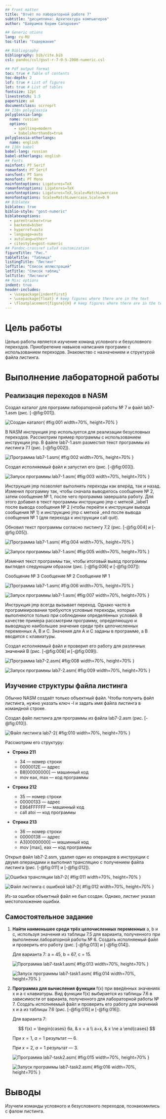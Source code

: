 ```yaml
---
## Front matter
title: "Отчёт по лабораторной работе 7"
subtitle: "дисциплина: Архитектура компьютеров"
author: "Байрамов Керим Сапарович"

## Generic otions
lang: ru-RU
toc-title: "Содержание"

## Bibliography
bibliography: bib/cite.bib
csl: pandoc/csl/gost-r-7-0-5-2008-numeric.csl

## Pdf output format
toc: true # Table of contents
toc-depth: 2
lof: true # List of figures
lot: true # List of tables
fontsize: 12pt
linestretch: 1.5
papersize: a4
documentclass: scrreprt
## I18n polyglossia
polyglossia-lang:
  name: russian
  options:
	- spelling=modern
	- babelshorthands=true
polyglossia-otherlangs:
  name: english
## I18n babel
babel-lang: russian
babel-otherlangs: english
## Fonts
mainfont: PT Serif
romanfont: PT Serif
sansfont: PT Sans
monofont: PT Mono
mainfontoptions: Ligatures=TeX
romanfontoptions: Ligatures=TeX
sansfontoptions: Ligatures=TeX,Scale=MatchLowercase
monofontoptions: Scale=MatchLowercase,Scale=0.9
## Biblatex
biblatex: true
biblio-style: "gost-numeric"
biblatexoptions:
  - parentracker=true
  - backend=biber
  - hyperref=auto
  - language=auto
  - autolang=other*
  - citestyle=gost-numeric
## Pandoc-crossref LaTeX customization
figureTitle: "Рис."
tableTitle: "Таблица"
listingTitle: "Листинг"
lofTitle: "Список иллюстраций"
lotTitle: "Список таблиц"
lolTitle: "Листинги"
## Misc options
indent: true
header-includes:
  - \usepackage{indentfirst}
  - \usepackage{float} # keep figures where there are in the text
  - \floatplacement{figure}{H} # keep figures where there are in the text
---
```


# Цель работы

Целью работы является изучение команд условного и безусловного переходов. Приобретение навыков написания программ с использованием переходов. Знакомство с назначением и структурой файла листинга.


# Выполнение лабораторной работы

## Реализация переходов в NASM

Создал каталог для программ лабораторной работы № 7 и файл lab7-1.asm (рис. [-@fig:001]).

![Создан каталог](image/01.png){ #fig:001 width=70%, height=70% }

В NASM инструкция jmp используется для реализации безусловных переходов. Рассмотрим пример программы с использованием инструкции jmp.
В файле lab7-1.asm разместил текст программы из листинга 7.1 (рис. [-@fig:002]).

![Программа lab7-1.asm](image/02.png){ #fig:002 width=70%, height=70% }

Создал исполняемый файл и запустил его (рис. [-@fig:003]).

![Запуск программы lab7-1.asm](image/03.png){ #fig:003 width=70%, height=70% }

Инструкция jmp позволяет выполнять переходы как вперёд, так и назад. 
Изменил программу так, чтобы сначала выводилось сообщение № 2, затем сообщение № 1, после чего программа завершала работу. 
Для этого добавил в текст программы инструкцию jmp с меткой _label1 после вывода сообщения № 2 (чтобы перейти к инструкции вывода сообщения № 1) и инструкцию jmp с меткой _end после вывода сообщения № 1 (для перехода к инструкции call quit).

Обновил текст программы согласно листингу 7.2 (рис. [-@fig:004] и [-@fig:005]).

![Программа lab7-1.asm](image/03.png){ #fig:004 width=70%, height=70% }

![Запуск программы lab7-1.asm](image/04.png){ #fig:005 width=70%, height=70% }

Изменил текст программы так, чтобы итоговый вывод программы выглядел следующим образом (рис. [-@fig:006] и [-@fig:007]):

Сообщение № 3 Сообщение № 2 Сообщение № 1

![Программа lab7-1.asm](image/06.png){ #fig:006 width=70%, height=70% }

![Запуск программы lab7-1.asm](image/07.png){ #fig:007 width=70%, height=70% }

Инструкция jmp всегда вызывает переход. Однако часто в программировании требуются условные переходы, которые выполняются только при соблюдении определённых условий. 
В качестве примера рассмотрим программу, определяющую и выводящую наибольшее значение среди трёх целочисленных переменных A, B и C. 
Значения для A и C заданы в программе, а B вводится с клавиатуры.

Создал исполняемый файл и проверил его работу для различных значений B (рис. [-@fig:008] и [-@fig:009]).

![Программа lab7-2.asm](image/08.png){ #fig:008 width=70%, height=70% }

![Запуск программы lab7-2.asm](image/09.png){ #fig:009 width=70%, height=70% }

## Изучение структуры файла листинга

Обычно NASM создаёт только объектный файл. Чтобы получить файл листинга, нужно указать ключ -l и задать имя файла листинга в командной строке. 

Создал файл листинга для программы из файла lab7-2.asm (рис. [-@fig:010]).

![Файл листинга lab7-2](image/10.png){ #fig:010 width=70%, height=70% }

Рассмотрим его структуру:

- **Строка 211**
  * 34 — номер строки
  * 0000012E — адрес
  * B8[00000000] — машинный код
  * mov eax, max — код программы

- **Строка 212**
  * 35 — номер строки
  * 00000133 — адрес
  * E864FFFFFF — машинный код
  * call atoi — код программы

- **Строка 213**
  * 36 — номер строки
  * 00000138 — адрес
  * A3[00000000] — машинный код
  * mov [max], eax — код программы

Открыл файл lab7-2.asm, удалил один из операндов в инструкции с двумя операндами и выполнил трансляцию с получением файла листинга (рис. [-@fig:011] и [-@fig:012]).

![Ошибка трансляции lab7-2](image/11.png){ #fig:011 width=70%, height=70% }

![Файл листинга с ошибкой lab7-2](image/12.png){ #fig:012 width=70%, height=70% }

Из-за ошибки объектный файл не был создан. Однако, листинг указал местоположение ошибки.

## Самостоятельное задание

1. **Найти наименьшее среди трёх целочисленных переменных** a, b и c, используя значения из таблицы 7.5 для варианта, полученного при выполнении лабораторной работы № 6. Создать исполняемый файл и проверить его работу (рис. [-@fig:013] и [-@fig:014]).

   Для варианта 7: a = 45, b = 67, c = 15.

   ![Программа lab7-task1.asm](image/13.png){ #fig:013 width=70%, height=70% }

   ![Запуск программы lab7-task1.asm](image/14.png){ #fig:014 width=70%, height=70% }

2. **Программа для вычисления функции** f(x) при введённых значениях x и a с клавиатуры. Вид функции f(x) выбирается из таблицы 7.6 в зависимости от варианта, полученного для лабораторной работы № 7. Создать исполняемый файл и проверить его работу для значений x и a из таблицы 7.6 (рис. [-@fig:015] и [-@fig:016]).

   Для варианта 7:
   
   $$
   f(x) = 
   \begin{cases}
    6a, & x = a \\
    a+x, & x \ne a
   \end{cases}
   $$

   При $x = 1$, $a = 1$ результат — 6.

   При $x = 2$, $a = 1$ результат — 3.

   ![Программа lab7-task2.asm](image/15.png){ #fig:015 width=70%, height=70% }

   ![Запуск программы lab7-task2.asm](image/16.png){ #fig:016 width=70%, height=70% }

# Выводы

Изучили команды условного и безусловного переходов, познакомились с фалом листинга.